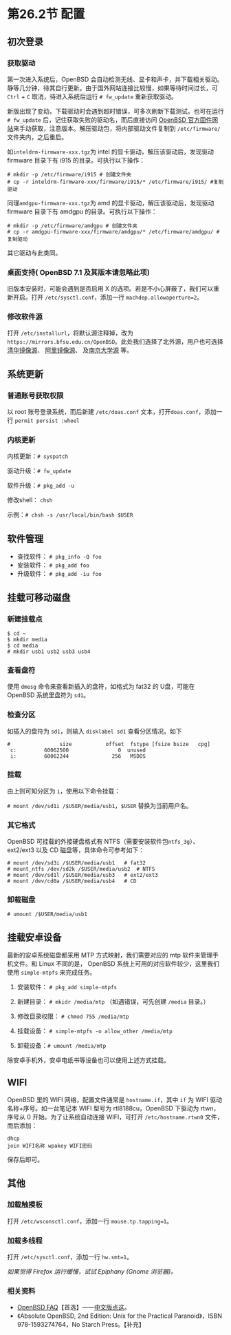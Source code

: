 # 第26.2节 配置

## 初次登录

### 获取驱动

第一次进入系统后，OpenBSD 会自动检测无线、显卡和声卡，并下载相关驱动。静等几分钟，待其自行更新。由于国外网站连接比较慢，如果等待时间过长，可 `Ctrl` + `C` 取消，待进入系统后运行 `# fw_update` 重新获取驱动。

新版出现了变动，下载驱动时会遇到超时错误，可多次刷新下载测试。也可在运行 `# fw_update` 后，记住获取失败的驱动名，而后直接访问 [OpenBSD 官方固件网站](http://firmware.openbsd.org/firmware/)来手动获取，注意版本。解压驱动包，将内部驱动文件复制到 `/etc/firmware/` 文件夹内，之后重启。

如`inteldrm-firmware-xxx.tgz`为 intel 的显卡驱动，解压该驱动后，发现驱动 firmware 目录下有 i915 的目录。可执行以下操作：

```
# mkdir -p /etc/firmware/i915 # 创建文件夹
# cp -r inteldrm-firmware-xxx/firmware/i915/* /etc/firmware/i915/ #复制驱动
```

同理`amdgpu-firmware-xxx.tgz`为 amd 的显卡驱动，解压该驱动后，发现驱动 firmware 目录下有 amdgpu 的目录。可执行以下操作：

```
# mkdir -p /etc/firmware/amdgpu # 创建文件夹
# cp -r amdgpu-firmware-xxx/firmware/amdgpu/* /etc/firmware/amdgpu/ #复制驱动
```

其它驱动与此类同。

### 桌面支持( OpenBSD 7.1 及其版本请忽略此项)

旧版本安装时，可能会遇到是否启用 X 的选项。若是不小心屏蔽了，我们可以重新开启。打开 `/etc/sysctl.conf`，添加一行 `machdep.allowaperture=2`。

### 修改软件源

打开 `/etc/installurl`，将默认源注释掉，改为 `https://mirrors.bfsu.edu.cn/OpenBSD`。此处我们选择了北外源，用户也可选择 [清华镜像源](https://mirrors.tuna.tsinghua.edu.cn/OpenBSD)、 [阿里镜像源](https://mirrors.aliyun.com/openbsd)、 及[南京大学源](https://mirror.nju.edu.cn/OpenBSD) 等。

## 系统更新

### 普通账号获取权限

以 root 账号登录系统，而后新建 `/etc/doas.conf` 文本，打开`doas.conf`，添加一行 `permit persist :wheel`

### 内核更新

内核更新：`# syspatch`

驱动升级：`# fw_update`

软件升级：`# pkg_add -u`

修改shell： `chsh`

示例：`# chsh -s /usr/local/bin/bash $USER`

## 软件管理

* 查找软件： `# pkg_info -Q foo`
* 安装软件： `# pkg_add foo`
* 升级软件： `# pkg_add -iu foo`

## 挂载可移动磁盘

### 新建挂载点

```
$ cd ~
$ mkdir media
$ cd media
# mkdir usb1 usb2 usb3 usb4
```

### 查看盘符

使用 `dmesg` 命令来查看新插入的盘符，如格式为 fat32 的 U盘，可能在 OpenBSD 系统里盘符为 `sd1`。

### 检查分区

如插入的盘符为 `sd1`，则输入 `disklabel sd1` 查看分区情况。如下

```
#                size           offset  fstype [fsize bsize   cpg]
 c:         60062500                0  unused                    
 i:         60062244              256   MSDOS    
```

### 挂载

由上则可知分区为 `i`，使用以下命令挂载：

`# mount /dev/sd1i /$USER/media/usb1`，`$USER` 替换为当前用户名。

### 其它格式

OpenBSD 可挂载的外接硬盘格式有 NTFS（需要安装软件包`ntfs_3g`）、ext2/ext3 以及 CD 磁盘等，具体命令可参考如下：

```
# mount /dev/sd3i /$USER/media/usb1   # fat32
# mount_ntfs /dev/sd2k /$USER/media/usb2  # NTFS
# mount /dev/sd1l /$USER/media/usb3   # ext2/ext3
# mount /dev/cd0a /$USER/media/usb4   # CD
```

### 卸载磁盘

`# umount /$USER/media/usb1`

## 挂载安卓设备

最新的安卓系统磁盘都采用 MTP 方式映射，我们需要对应的 mtp 软件来管理手机文件。和 Linux 不同的是， OpenBSD 系统上可用的对应软件较少，这里我们使用 `simple-mtpfs` 来完成任务。

1. 安装软件： `# pkg_add simple-mtpfs`

2. 新建目录： `# mkidr /media/mtp` （如遇错误，可先创建 `/media` 目录。）

3. 修改目录权限： `# chmod 755 /media/mtp`

4. 挂载设备： `# simple-mtpfs -o allow_other /media/mtp`

5. 卸载设备：`# umount /media/mtp`

除安卓手机外，安卓电纸书等设备也可以使用上述方式挂载。

## WIFI

OpenBSD 里的 WIFI 网络，配置文件通常是 `hostname.if`，其中 `if` 为 WIFI 驱动名称+序号。如一台笔记本 WIFI 型号为 rtl8188cu，OpenBSD 下驱动为 rtwn，序号从 0 开始。为了让系统自动连接 WIFI，可打开 `/etc/hostname.rtwn0` 文件，而后添加：

```
dhcp 
join WIFI名称 wpakey WIFI密码
```

保存后即可。

## 其他

### 加载触摸板

打开 `/etc/wsconsctl.conf`，添加一行 `mouse.tp.tapping=1`。

### 加载多线程

打开 `/etc/sysctl.conf`，添加一行 `hw.smt=1`。

_如果觉得 Firefox 运行缓慢，试试 Epiphany (Gnome 浏览器)。_

### 相关资料

* [OpenBSD FAQ](https://www.openbsd.org/faq/)【首选】——[中文版点这](https://openbsd-zh-association.github.io/docs-openbsd-zh/)。
* 《Absolute OpenBSD, 2nd Edition: Unix for the Practical Paranoid》，ISBN 978-1593274764，No Starch Press。【补充】
